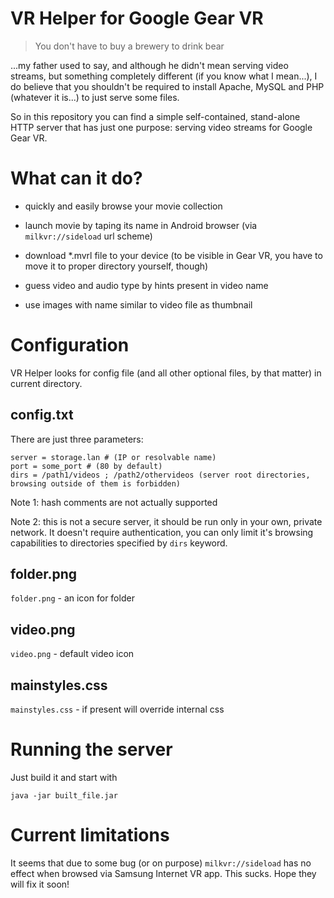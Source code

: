 # VR Helper for Google Gear VR

>You don't have to buy a brewery to drink bear

...my father used to say, and although he didn't mean serving video streams, but something completely different
(if you know what I mean...), I do believe that you shouldn't be required to install Apache, MySQL and PHP (whatever it
is...) to just serve some files.

So in this repository you can find a simple self-contained, stand-alone HTTP server that has just one purpose: serving
video streams for Google Gear VR.

# What can it do?

- quickly and easily browse your movie collection

- launch movie by taping its name in Android browser (via `milkvr://sideload` url scheme)

- download *.mvrl file to your device (to be visible in Gear VR, you have to move it to proper directory yourself, though)

- guess video and audio type by hints present in video name

- use images with name similar to video file as thumbnail

# Configuration

VR Helper looks for config file (and all other optional files, by that matter) in current directory.

## config.txt

There are just three parameters:

```
server = storage.lan # (IP or resolvable name)
port = some_port # (80 by default)
dirs = /path1/videos ; /path2/othervideos (server root directories, browsing outside of them is forbidden)
```

Note 1: hash comments are not actually supported

Note 2: this is not a secure server, it should be run only in your own, private network. It doesn't require authentication,
you can only limit it's browsing capabilities to directories specified by `dirs` keyword.

## folder.png

`folder.png` - an icon for folder

## video.png

`video.png` - default video icon

## mainstyles.css

`mainstyles.css` - if present will override internal css

# Running the server

Just build it and start with

`java -jar built_file.jar`

# Current limitations

It seems that due to some bug (or on purpose) `milkvr://sideload` has no effect when browsed via Samsung Internet VR app.
This sucks. Hope they will fix it soon!